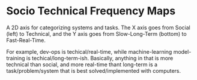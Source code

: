 # Socio Technical Frequency Maps

A 2D axis for categorizing systems and tasks.
The X axis goes from Social (left) to Technical, and the Y axis goes
from Slow-Long-Term (bottom) to Fast-Real-Time.

For example, dev-ops is techical/real-time, while machine-learning model-training
is techical/long-term-ish. Basically, anything in that is more technical
than social, and more real-time thant long-term is a task/problem/system
that is best solved/implemented with computers.